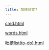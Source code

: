 ```yaml
---
title: 加精博文?
---
```





[cmd.html](cmd.html)

[words.html](words.html)

[吐槽list(to-do).html](吐槽list(to-do).html)
